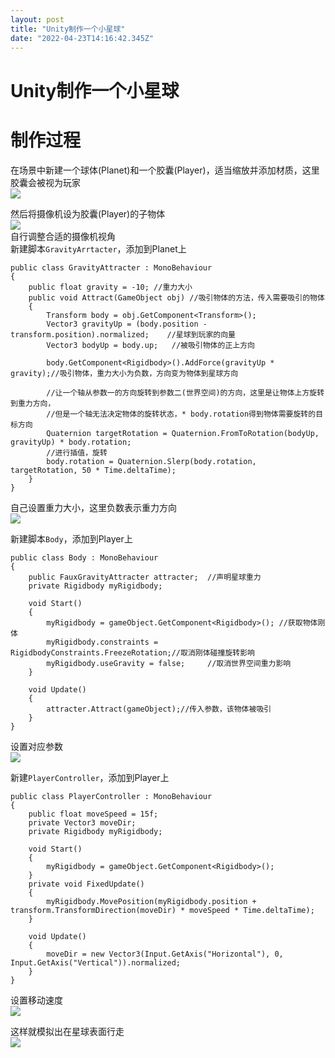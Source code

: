 ```yaml
---
layout: post
title: "Unity制作一个小星球"
date: "2022-04-23T14:16:42.345Z"
---
```

Unity制作一个小星球
============

制作过程
====

在场景中新建一个球体(Planet)和一个胶囊(Player)，适当缩放并添加材质，这里胶囊会被视为玩家  
![](https://img2022.cnblogs.com/blog/2769083/202204/2769083-20220423214240520-543457973.png)

然后将摄像机设为胶囊(Player)的子物体  
![](https://img2022.cnblogs.com/blog/2769083/202204/2769083-20220423214220853-1645942688.png)  
自行调整合适的摄像机视角  
新建脚本`GravityArrtacter`，添加到Planet上

    public class GravityAttracter : MonoBehaviour
    {
        public float gravity = -10;	//重力大小
        public void Attract(GameObject obj)	//吸引物体的方法，传入需要吸引的物体
        {
            Transform body = obj.GetComponent<Transform>();
            Vector3 gravityUp = (body.position - transform.position).normalized;	//星球到玩家的向量
            Vector3 bodyUp = body.up;	//被吸引物体的正上方向
    
            body.GetComponent<Rigidbody>().AddForce(gravityUp * gravity);//吸引物体，重力大小为负数，方向变为物体到星球方向
    
            //让一个轴从参数一的方向旋转到参数二(世界空间)的方向，这里是让物体上方旋转到重力方向，
            //但是一个轴无法决定物体的旋转状态，* body.rotation得到物体需要旋转的目标方向
            Quaternion targetRotation = Quaternion.FromToRotation(bodyUp, gravityUp) * body.rotation;
            //进行插值，旋转
            body.rotation = Quaternion.Slerp(body.rotation, targetRotation, 50 * Time.deltaTime);
        }
    }
    

自己设置重力大小，这里负数表示重力方向  
![](https://img2022.cnblogs.com/blog/2769083/202204/2769083-20220423214829438-943164562.png)

新建脚本`Body`，添加到Player上

    public class Body : MonoBehaviour
    {
        public FauxGravityAttracter attracter;	//声明星球重力
        private Rigidbody myRigidbody;
        
        void Start()
        {
            myRigidbody = gameObject.GetComponent<Rigidbody>();	//获取物体刚体
            myRigidbody.constraints = RigidbodyConstraints.FreezeRotation;//取消刚体碰撞旋转影响
            myRigidbody.useGravity = false;		//取消世界空间重力影响
        }
    
        void Update()
        {	
            attracter.Attract(gameObject);//传入参数，该物体被吸引
        }
    }
    

设置对应参数  
![](https://img2022.cnblogs.com/blog/2769083/202204/2769083-20220423215001481-1294373757.png)

新建`PlayerController`，添加到Player上

    public class PlayerController : MonoBehaviour
    {
        public float moveSpeed = 15f;
        private Vector3 moveDir;
        private Rigidbody myRigidbody;
    
        void Start()
        {
            myRigidbody = gameObject.GetComponent<Rigidbody>();
        }
        private void FixedUpdate()
        {
            myRigidbody.MovePosition(myRigidbody.position + transform.TransformDirection(moveDir) * moveSpeed * Time.deltaTime);
        }
    
        void Update()
        {
            moveDir = new Vector3(Input.GetAxis("Horizontal"), 0, Input.GetAxis("Vertical")).normalized;
        }
    }
    

设置移动速度  
![](https://img2022.cnblogs.com/blog/2769083/202204/2769083-20220423215029406-1301599487.png)

这样就模拟出在星球表面行走  
![](https://img2022.cnblogs.com/blog/2769083/202204/2769083-20220423214732469-1935480492.png)